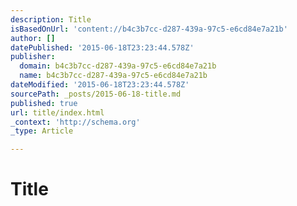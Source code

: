 ```yaml
---
description: Title
isBasedOnUrl: 'content://b4c3b7cc-d287-439a-97c5-e6cd84e7a21b'
author: []
datePublished: '2015-06-18T23:23:44.578Z'
publisher:
  domain: b4c3b7cc-d287-439a-97c5-e6cd84e7a21b
  name: b4c3b7cc-d287-439a-97c5-e6cd84e7a21b
dateModified: '2015-06-18T23:23:44.578Z'
sourcePath: _posts/2015-06-18-title.md
published: true
url: title/index.html
_context: 'http://schema.org'
_type: Article

---
```

# Title